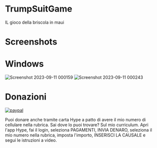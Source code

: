 # TrumpSuitGame
IL gioco della briscola in maui

# Screenshots
# Windows
![Screenshot 2023-09-11 000159](https://github.com/numerunix/TrumpSuitGame/assets/49764967/e93cf046-0258-489b-ba9d-3800faf92577)
![Screenshot 2023-09-11 000243](https://github.com/numerunix/TrumpSuitGame/assets/49764967/d51bbe87-a38f-4e48-a654-daa4a7829fb3)



# Donazioni

[![paypal](https://www.paypalobjects.com/it_IT/IT/i/btn/btn_donateCC_LG.gif)](https://www.paypal.com/cgi-bin/webscr?cmd=_s-xclick&hosted_button_id=JZVR4QQFGLR6Q)

Puoi donare anche tramite carta Hype a patto di avere il mio numero di cellulare nella rubrica. Sai dove lo puoi trovare? Sul mio curriculum.
Apri l'app Hype, fai il login, seleziona PAGAMENTI, INVIA DENARO, seleziona il mio numero nella rubrica, imposta l'importo, INSERISCI LA CAUSALE e segui le istruzioni a video.
